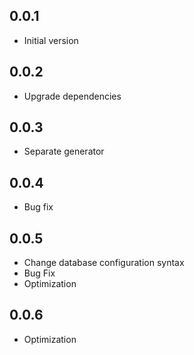 ## 0.0.1

* Initial version

## 0.0.2

* Upgrade dependencies

## 0.0.3

* Separate generator

## 0.0.4

* Bug fix

## 0.0.5

* Change database configuration syntax
* Bug Fix
* Optimization

## 0.0.6

* Optimization